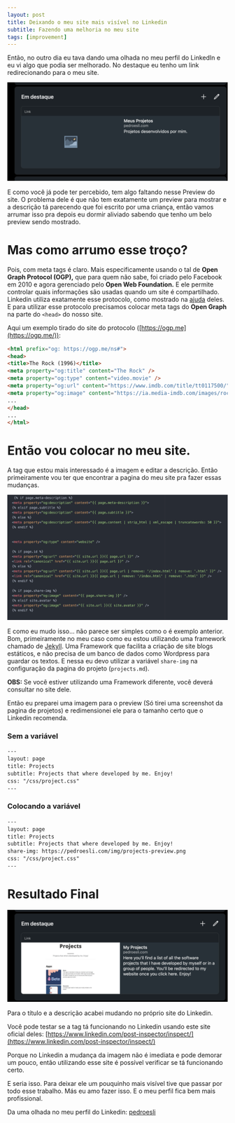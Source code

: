 ```yaml
---
layout: post
title: Deixando o meu site mais visível no Linkedin
subtitle: Fazendo uma melhoria no meu site
tags: [improvement]
---
```


Então, no outro dia eu tava dando uma olhada no meu perfil do LinkedIn e eu vi algo que podia ser melhorado. No destaque eu tenho um link redirecionando para o meu site.

![before update](/assets/img/2022/april/before-update.png)

E como você já pode ter percebido, tem algo faltando nesse Preview do site. O problema dele é que não tem exatamente um preview para mostrar e a descrição tá parecendo que foi escrito por uma criança, então vamos arrumar isso pra depois eu dormir aliviado sabendo que tenho um belo preview sendo mostrado.

# Mas como arrumo esse troço?

Pois, com meta tags é claro. Mais especificamente usando o tal de **Open Graph Protocol (OGP),** que para quem não sabe, foi criado pelo Facebook em 2010 e agora gerenciado pelo **Open Web Foundation.** E ele permite controlar quais informações são usadas quando um site é compartilhado. Linkedin utiliza exatamente esse protocolo, como mostrado na [ajuda](https://www.linkedin.com/help/linkedin/answer/a521928/making-your-website-shareable-on-linkedin?lang=en) deles. E para utilizar esse protocolo precisamos colocar meta tags do **Open Graph** na parte do `<head>` do nosso site.

Aqui um exemplo tirado do site do protocolo ([https://ogp.me](https://ogp.me/)):

```html
<html prefix="og: https://ogp.me/ns#">
<head>
<title>The Rock (1996)</title>
<meta property="og:title" content="The Rock" />
<meta property="og:type" content="video.movie" />
<meta property="og:url" content="https://www.imdb.com/title/tt0117500/" />
<meta property="og:image" content="https://ia.media-imdb.com/images/rock.jpg" />
...
</head>
...
</html>
```

# Então vou colocar no meu site.

A tag que estou mais interessado é a imagem e editar a descrição. Então primeiramente vou ter que encontrar a pagina do meu site pra fazer essas mudanças.

![find meta tag](/assets/img/2022/april/find-meta-tag.png)

E como eu mudo isso... não parece ser simples como o é exemplo anterior. Bom, primeiramente no meu caso como eu estou utilizando uma framework chamado de [Jekyll](https://jekyllrb.com). Uma Framework que facilita a criação de site blogs estáticos, e não precisa de um banco de dados como Wordpress para guardar os textos. E nessa eu devo utilizar a variável `share-img` na configuração da pagina do projeto (`projects.md`).

**OBS:** Se você estiver utilizando uma Framework diferente, você deverá consultar no site dele.

Então eu preparei uma imagem para o preview (Só tirei uma screenshot da pagina de projetos) e redimensionei ele para o tamanho certo que o Linkedin recomenda.

### Sem a variável

```html
---
layout: page
title: Projects
subtitle: Projects that where developed by me. Enjoy!
css: "/css/project.css"
---
```

### Colocando a variável

```html
---
layout: page
title: Projects
subtitle: Projects that where developed by me. Enjoy!
share-img: https://pedroesli.com/img/projects-preview.png
css: "/css/project.css"
---
```

# Resultado Final

![final result](/assets/img/2022/april/final-result.png)

Para o título e a descrição acabei mudando no próprio site do Linkedin.

Você pode testar se a tag tá funcionando no Linkedin usando este site oficial deles: [https://www.linkedin.com/post-inspector/inspect/](https://www.linkedin.com/post-inspector/inspect/)

Porque no Linkedin a mudança da imagem não é imediata e pode demorar um pouco, então utilizando esse site é possível verificar se tá funcionando certo.

E seria isso. Para deixar ele um pouquinho mais visível tive que passar por todo esse trabalho. Más eu amo fazer isso. E o meu perfil fica bem mais profissional.

Da uma olhada no meu perfil do Linkedin: [pedroesli](https://www.linkedin.com/in/pedroesli/)
